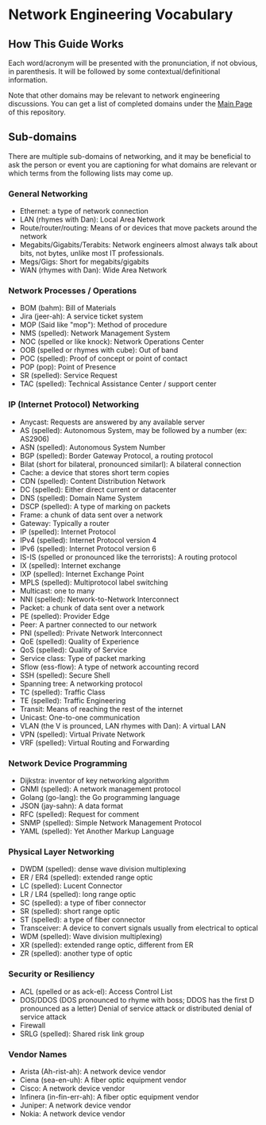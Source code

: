 # Network Engineering Vocabulary

## How This Guide Works

Each word/acronym will be presented with the pronunciation, if not
obvious, in parenthesis.  It will be followed by some
contextual/definitional information.

Note that other domains may be relevant to network engineering
discussions.  You can get a list of completed domains under the [Main
Page](README.md) of this repository.

## Sub-domains

There are multiple sub-domains of networking, and it may be beneficial to
ask the person or event you are captioning for what domains are
relevant or which terms from the following lists may come up.

### General Networking

 * Ethernet: a type of network connection
 * LAN (rhymes with Dan): Local Area Network
 * Route/router/routing: Means of or devices that move packets around the network
 * Megabits/Gigabits/Terabits: Network engineers almost always talk
   about bits, not bytes, unlike most IT professionals.
 * Megs/Gigs: Short for megabits/gigabits
 * WAN (rhymes with Dan): Wide Area Network

### Network Processes / Operations

 * BOM (bahm): Bill of Materials
 * Jira (jeer-ah): A service ticket system
 * MOP (Said like "mop"): Method of procedure
 * NMS (spelled): Network Management System
 * NOC (spelled or like knock): Network Operations Center
 * OOB (spelled or rhymes with cube): Out of band
 * POC (spelled): Proof of concept or point of contact
 * POP (pop): Point of Presence
 * SR (spelled): Service Request
 * TAC (spelled): Technical Assistance Center / support center

### IP (Internet Protocol) Networking

 * Anycast: Requests are answered by any available server
 * AS (spelled): Autonomous System, may be followed by a number (ex: AS2906)
 * ASN (spelled): Autonomous System Number
 * BGP (spelled): Border Gateway Protocol, a routing protocol
 * Bilat (short for bilateral, pronounced similarl): A bilateral
   connection
 * Cache: a device that stores short term copies
 * CDN (spelled): Content Distribution Network
 * DC (spelled): Either direct current or datacenter
 * DNS (spelled): Domain Name System
 * DSCP (spelled): A type of marking on packets
 * Frame: a chunk of data sent over a network
 * Gateway: Typically a router
 * IP (spelled): Internet Protocol
 * IPv4 (spelled): Internet Protocol version 4
 * IPv6 (spelled): Internet Protocol version 6
 * IS-IS (spelled or pronounced like the terrorists): A routing protocol
 * IX (spelled): Internet exchange
 * IXP (spelled): Internet Exchange Point
 * MPLS (spelled): Multiprotocol label switching
 * Multicast: one to many
 * NNI (spelled): Network-to-Network Interconnect
 * Packet: a chunk of data sent over a network
 * PE (spelled): Provider Edge
 * Peer: A partner connected to our network
 * PNI (spelled): Private Network Interconnect
 * QoE (spelled): Quality of Experience
 * QoS (spelled): Quality of Service
 * Service class: Type of packet marking
 * Sflow (ess-flow): A type of network accounting record
 * SSH (spelled): Secure Shell
 * Spanning tree: A networking protocol
 * TC (spelled): Traffic Class
 * TE (spelled): Traffic Engineering
 * Transit: Means of reaching the rest of the internet
 * Unicast: One-to-one communication
 * VLAN (the V is prounced, LAN rhymes with Dan): A virtual LAN
 * VPN (spelled): Virtual Private Network
 * VRF (spelled): Virtual Routing and Forwarding

### Network Device Programming
 
 * Dijkstra: inventor of key networking algorithm
 * GNMI (spelled): A network management protocol
 * Golang (go-lang): the Go programming language
 * JSON (jay-sahn): A data format
 * RFC (spelled): Request for comment
 * SNMP (spelled): Simple Network Management Protocol
 * YAML (spelled): Yet Another Markup Language

### Physical Layer Networking

 * DWDM (spelled): dense wave division multiplexing
 * ER / ER4 (spelled): extended range optic
 * LC (spelled): Lucent Connector
 * LR / LR4 (spelled): long range optic
 * SC (spelled): a type of fiber connector
 * SR (spelled): short range optic
 * ST (spelled): a type of fiber connector
 * Transceiver: A device to convert signals usually from electrical to
   optical
 * WDM (spelled): Wave division multiplexing)
 * XR (spelled): extended range optic, different from ER
 * ZR (spelled): another type of optic

### Security or Resiliency

 * ACL (spelled or as ack-el): Access Control List
 * DOS/DDOS (DOS pronounced to rhyme with boss; DDOS has the first D
   pronounced as a letter) Denial of service attack or distributed
   denial of service attack
 * Firewall
 * SRLG (spelled): Shared risk link group

### Vendor Names

 * Arista (Ah-rist-ah): A network device vendor
 * Ciena (sea-en-uh): A fiber optic equipment vendor
 * Cisco: A network device vendor
 * Infinera (in-fin-err-ah): A fiber optic equipment vendor
 * Juniper: A network device vendor
 * Nokia: A network device vendor
